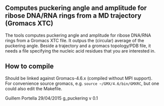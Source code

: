 
## Computes puckering angle and amplitude for ribose DNA/RNA rings from a MD trajectory (Gromacs XTC)

The tools computes puckering angle and amplitude for ribose DNA/RNA rings from a Gromacs XTC file.
It outpus the (circular) average of the puckering angle. Beside a trajectory and a gromacs 
topology/PDB file, it needs a file specifying the nucleic acid residues that you are interested in.

## How to compile 

Should be linked against Gromacs-4.6.x (compiled without MPI support).
For convenience source gromacs, e.g. ```source ~/GMX/4.6/bin/GMXRC```, but one could
also edit the Makefile.

Guillem Portella  29/04/2015 g_puckering v 0.1
